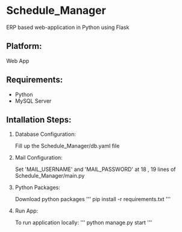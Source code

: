 # Schedule_Manager
ERP based web-application in Python using Flask

## Platform:
 Web App

## Requirements:
- Python
- MySQL Server

## Intallation Steps:
 1. Database Configuration:

 	Fill up the Schedule_Manager/db.yaml file
 2. Mail Configuration:

 	Set 'MAIL_USERNAME' and 'MAIL_PASSWORD' at 18 , 19 lines of Schedule_Manager/main.py
 3. Python Packages:

 	Download python packages
 	'''
	pip install -r requirements.txt
	'''
 4. Run App:

 	To run application locally:
 	'''
	python manage.py start
	'''